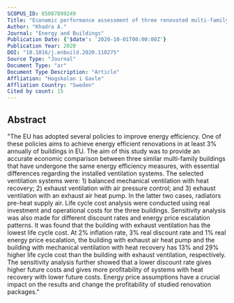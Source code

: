 ```yaml
---
SCOPUS_ID: 85087899249
Title: "Economic performance assessment of three renovated multi-family buildings with different HVAC systems"
Author: "Khadra A."
Journal: "Energy and Buildings"
Publication Date: {'$date': '2020-10-01T00:00:00Z'}
Publication Year: 2020
DOI: "10.1016/j.enbuild.2020.110275"
Source Type: "Journal"
Document Type: "ar"
Document Type Description: "Article"
Affliation: "Hogskolan i Gavle"
Affliation Country: "Sweden"
Cited by count: 15
---
```


## Abstract
"The EU has adopted several policies to improve energy efficiency. One of these policies aims to achieve energy efficient renovations in at least 3% annually of buildings in EU. The aim of this study was to provide an accurate economic comparison between three similar multi-family buildings that have undergone the same energy efficiency measures, with essential differences regarding the installed ventilation systems. The selected ventilation systems were: 1) balanced mechanical ventilation with heat recovery; 2) exhaust ventilation with air pressure control; and 3) exhaust ventilation with an exhaust air heat pump. In the latter two cases, radiators pre-heat supply air. Life cycle cost analysis were conducted using real investment and operational costs for the three buildings. Sensitivity analysis was also made for different discount rates and energy price escalation patterns. It was found that the building with exhaust ventilation has the lowest life cycle cost. At 2% inflation rate, 3% real discount rate and 1% real energy price escalation, the building with exhaust air heat pump and the building with mechanical ventilation with heat recovery has 13% and 29% higher life cycle cost than the building with exhaust ventilation, respectively. The sensitivity analysis further showed that a lower discount rate gives higher future costs and gives more profitability of systems with heat recovery with lower future costs. Energy price assumptions have a crucial impact on the results and change the profitability of studied renovation packages."
